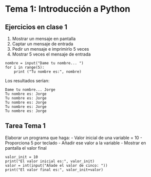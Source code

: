 # Tema 1: Introducción a Python
## Ejercicios en clase 1
1. Mostrar un mensaje en pantalla
2. Captar un mensaje de entrada 
3. Pedir un mensaje e imprimirlo 5 veces
4. Mostrar 5 veces el mensaje de entrada
```
nombre = input("Dame tu nombre... ")
for i in range(5):
    print ("Tu nombre es:", nombre)
```
Los resultados serían: 
```
Dame tu nombre... Jorge
Tu nombre es: Jorge
Tu nombre es: Jorge
Tu nombre es: Jorge
Tu nombre es: Jorge
Tu nombre es: Jorge
```
## Tarea Tema 1 
Elaborar un programa que haga:
    - Valor inicial de una variable = 10
    - Proporciona 5 por teclado
    - Añadir ese valor a la variable
    - Mostrar en pantalla el valor final
```
valor_init = 10
print("El valor inicial es:", valor_init)
valor = int(input("Añade el valor de cinco: "))
print("El valor final es:", valor_init+valor)
```
